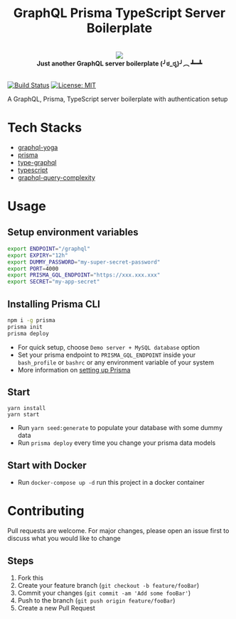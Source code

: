 <h1 align="center"><strong>GraphQL Prisma TypeScript Server Boilerplate</strong></h1>

<br />

<div align="center"><img src="https://imgur.com/1MfnLVl.png" /></div>

<div align="center"><strong>Just another GraphQL server boilerplate (╯ಠ_ರೃ)╯︵ ┻━┻</strong></div>

<br />

[![Build Status](https://travis-ci.org/ngshiheng/graphql-prisma-typescript.svg?branch=master)](https://travis-ci.org/ngshiheng/graphql-prisma-typescript)
[![License: MIT](https://img.shields.io/badge/License-MIT-green.svg)](https://github.com/ngshiheng/graphql-prisma-typescript/blob/master/LICENSE)

A GraphQL, Prisma, TypeScript server boilerplate with authentication setup

# Tech Stacks

-   [graphql-yoga](https://github.com/prisma-labs/graphql-yoga)
-   [prisma](https://github.com/prisma/prisma)
-   [type-graphql](https://typegraphql.ml/)
-   [typescript](https://www.typescriptlang.org/)
-   [graphql-query-complexity](https://github.com/slicknode/graphql-query-complexity)

# Usage

## Setup environment variables

```bash
export ENDPOINT="/graphql"
export EXPIRY="12h"
export DUMMY_PASSWORD="my-super-secret-password"
export PORT=4000
export PRISMA_GQL_ENDPOINT="https://xxx.xxx.xxx"
export SECRET="my-app-secret"
```

## Installing Prisma CLI

```bash
npm i -g prisma
prisma init
prisma deploy
```

-   For quick setup, choose `Demo server + MySQL database` option
-   Set your prisma endpoint to `PRISMA_GQL_ENDPOINT` inside your `bash_profile` or `bashrc` or any environment variable of your system
-   More information on [setting up Prisma](https://www.prisma.io/docs/get-started/01-setting-up-prisma-new-database-JAVASCRIPT-a002/)

## Start

```
yarn install
yarn start
```

-   Run `yarn seed:generate` to populate your database with some dummy data
-   Run `prisma deploy` every time you change your prisma data models

## Start with Docker

-   Run `docker-compose up -d` run this project in a docker container

# Contributing

Pull requests are welcome. For major changes, please open an issue first to discuss what you would like to change

## Steps

1. Fork this
2. Create your feature branch (`git checkout -b feature/fooBar`)
3. Commit your changes (`git commit -am 'Add some fooBar'`)
4. Push to the branch (`git push origin feature/fooBar`)
5. Create a new Pull Request
